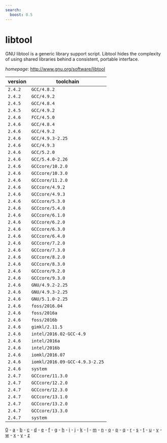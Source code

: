 ```yaml
---
search:
  boost: 0.5
---
```

# libtool

GNU libtool is a generic library support script. Libtool hides the complexity of using shared libraries behind a consistent, portable interface.

*homepage*: <http://www.gnu.org/software/libtool>

version | toolchain
--------|----------
``2.4.2`` | ``GCC/4.8.2``
``2.4.2`` | ``GCC/4.9.2``
``2.4.5`` | ``GCC/4.8.4``
``2.4.5`` | ``GCC/4.9.2``
``2.4.6`` | ``FCC/4.5.0``
``2.4.6`` | ``GCC/4.8.4``
``2.4.6`` | ``GCC/4.9.2``
``2.4.6`` | ``GCC/4.9.3-2.25``
``2.4.6`` | ``GCC/4.9.3``
``2.4.6`` | ``GCC/5.2.0``
``2.4.6`` | ``GCC/5.4.0-2.26``
``2.4.6`` | ``GCCcore/10.2.0``
``2.4.6`` | ``GCCcore/10.3.0``
``2.4.6`` | ``GCCcore/11.2.0``
``2.4.6`` | ``GCCcore/4.9.2``
``2.4.6`` | ``GCCcore/4.9.3``
``2.4.6`` | ``GCCcore/5.3.0``
``2.4.6`` | ``GCCcore/5.4.0``
``2.4.6`` | ``GCCcore/6.1.0``
``2.4.6`` | ``GCCcore/6.2.0``
``2.4.6`` | ``GCCcore/6.3.0``
``2.4.6`` | ``GCCcore/6.4.0``
``2.4.6`` | ``GCCcore/7.2.0``
``2.4.6`` | ``GCCcore/7.3.0``
``2.4.6`` | ``GCCcore/8.2.0``
``2.4.6`` | ``GCCcore/8.3.0``
``2.4.6`` | ``GCCcore/9.2.0``
``2.4.6`` | ``GCCcore/9.3.0``
``2.4.6`` | ``GNU/4.9.2-2.25``
``2.4.6`` | ``GNU/4.9.3-2.25``
``2.4.6`` | ``GNU/5.1.0-2.25``
``2.4.6`` | ``foss/2016.04``
``2.4.6`` | ``foss/2016a``
``2.4.6`` | ``foss/2016b``
``2.4.6`` | ``gimkl/2.11.5``
``2.4.6`` | ``intel/2016.02-GCC-4.9``
``2.4.6`` | ``intel/2016a``
``2.4.6`` | ``intel/2016b``
``2.4.6`` | ``iomkl/2016.07``
``2.4.6`` | ``iomkl/2016.09-GCC-4.9.3-2.25``
``2.4.6`` | ``system``
``2.4.7`` | ``GCCcore/11.3.0``
``2.4.7`` | ``GCCcore/12.2.0``
``2.4.7`` | ``GCCcore/12.3.0``
``2.4.7`` | ``GCCcore/13.1.0``
``2.4.7`` | ``GCCcore/13.2.0``
``2.4.7`` | ``GCCcore/13.3.0``
``2.4.7`` | ``system``

[0](../0/index.md) - [a](../a/index.md) - [b](../b/index.md) - [c](../c/index.md) - [d](../d/index.md) - [e](../e/index.md) - [f](../f/index.md) - [g](../g/index.md) - [h](../h/index.md) - [i](../i/index.md) - [j](../j/index.md) - [k](../k/index.md) - [l](../l/index.md) - [m](../m/index.md) - [n](../n/index.md) - [o](../o/index.md) - [p](../p/index.md) - [q](../q/index.md) - [r](../r/index.md) - [s](../s/index.md) - [t](../t/index.md) - [u](../u/index.md) - [v](../v/index.md) - [w](../w/index.md) - [x](../x/index.md) - [y](../y/index.md) - [z](../z/index.md)

